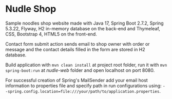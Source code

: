 
# Nudle Shop
Sample noodles shop website made with Java 17, Spring Boot 2.7.2, Spring 5.3.22, Flyway, H2 in-memory database on the back-end 
and Thymeleaf, CSS, Bootstrap 4, HTML5 on the front-end.

Contact form submit action sends email to shop owner with order or message and the contact details filled in the form are stored in H2 database.

Build application with `mvn clean install` at project root folder, 
run it with `mvn spring-boot:run` at *nudle-web* folder and open localhost on port 8080.

For successful creation of Spring's MailSender add your email host information to properties file
and specify path in run configurations using: `--spring.config.location=file:///your/path/to/application.properties`.
